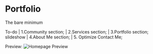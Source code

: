 # Portfolio
The bare minimum

To-do
 | 1.Community section;
 | 2.Services section;
 | 3.Portfolio section; slideshow
 | 4.About Me section;
 | 5. Optimize Contact Me;

Preview:
![Homepage Preview](https://github.com/Xavier-WW/Portfolio/blob/main/pre.png)
